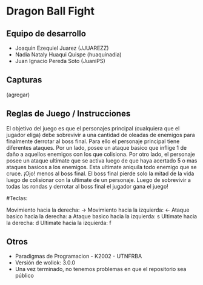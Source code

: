 # Dragon Ball Fight

## Equipo de desarrollo

- Joaquin Ezequiel Juarez (JJUAREZZ)
- Nadia Nataly Huaqui Quispe (huaquinadia)
- Juan Ignacio Pereda Soto (JuaniPS)

## Capturas

(agregar)

## Reglas de Juego / Instrucciones

El objetivo del juego es que el personajes principal (cualquiera que el jugador eliga) debe sobrevivir a una cantidad de oleadas de enemigos para finalmente derrotar al boss final. Para ello el personaje principal tiene diferentes ataques. Por un lado, posee un ataque basico que inflige 1 de daño a aquellos enemigos con los que colisiona. Por otro lado, el personaje posee un ataque ultimate que se activa luego de que haya acertado 5 o mas ataques basicos a los enemigos. Esta ultimate aniquila todo enemigo que se cruce. 
¡Ojo! menos al boss final. El boss final pierde solo la mitad de la vida luego de colisionar con la ultimate de un personaje. Luego de sobrevivir a todas las rondas y derrotar al boss final el jugador gana el juego!

#Teclas:

Movimiento hacia la derecha: →
Movimiento hacia la izquierda: ←
Ataque basico hacia la derecha: a
Ataque basico hacia la izquierda: s
Ultimate hacia la derecha: d
Ultimate hacia la izquierda: f


## Otros

- Paradigmas de Programacion - K2002 - UTNFRBA
- Versión de wollok: 3.0.0
- Una vez terminado, no tenemos problemas en que el repositorio sea público
